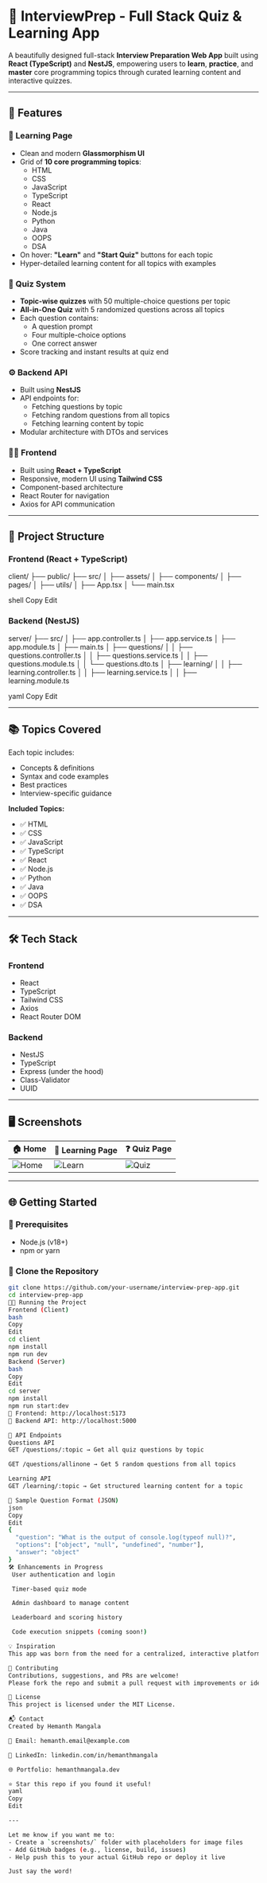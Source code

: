 # 🧠 InterviewPrep - Full Stack Quiz & Learning App

A beautifully designed full-stack **Interview Preparation Web App** built using **React (TypeScript)** and **NestJS**, empowering users to **learn**, **practice**, and **master** core programming topics through curated learning content and interactive quizzes.

---

## 🚀 Features

### 📘 Learning Page
- Clean and modern **Glassmorphism UI**
- Grid of **10 core programming topics**:
  - HTML
  - CSS
  - JavaScript
  - TypeScript
  - React
  - Node.js
  - Python
  - Java
  - OOPS
  - DSA
- On hover: **"Learn"** and **"Start Quiz"** buttons for each topic
- Hyper-detailed learning content for all topics with examples

### 🧪 Quiz System
- **Topic-wise quizzes** with 50 multiple-choice questions per topic
- **All-in-One Quiz** with 5 randomized questions across all topics
- Each question contains:
  - A question prompt
  - Four multiple-choice options
  - One correct answer
- Score tracking and instant results at quiz end

### ⚙️ Backend API
- Built using **NestJS**
- API endpoints for:
  - Fetching questions by topic
  - Fetching random questions from all topics
  - Fetching learning content by topic
- Modular architecture with DTOs and services

### 🧑‍💻 Frontend
- Built using **React + TypeScript**
- Responsive, modern UI using **Tailwind CSS**
- Component-based architecture
- React Router for navigation
- Axios for API communication

---

## 🧱 Project Structure

### Frontend (React + TypeScript)
client/
├── public/
├── src/
│ ├── assets/
│ ├── components/
│ ├── pages/
│ ├── utils/
│ ├── App.tsx
│ └── main.tsx

shell
Copy
Edit

### Backend (NestJS)
server/
├── src/
│ ├── app.controller.ts
│ ├── app.service.ts
│ ├── app.module.ts
│ ├── main.ts
│ ├── questions/
│ │ ├── questions.controller.ts
│ │ ├── questions.service.ts
│ │ ├── questions.module.ts
│ │ └── questions.dto.ts
│ ├── learning/
│ │ ├── learning.controller.ts
│ │ ├── learning.service.ts
│ │ ├── learning.module.ts

yaml
Copy
Edit

---

## 📚 Topics Covered

Each topic includes:
- Concepts & definitions
- Syntax and code examples
- Best practices
- Interview-specific guidance

**Included Topics:**
- ✅ HTML
- ✅ CSS
- ✅ JavaScript
- ✅ TypeScript
- ✅ React
- ✅ Node.js
- ✅ Python
- ✅ Java
- ✅ OOPS
- ✅ DSA

---

## 🛠️ Tech Stack

### Frontend
- React
- TypeScript
- Tailwind CSS
- Axios
- React Router DOM

### Backend
- NestJS
- TypeScript
- Express (under the hood)
- Class-Validator
- UUID

---

## 🖥️ Screenshots

| 🏠 Home | 📘 Learning Page | ❓ Quiz Page |
|--------|------------------|--------------|
| ![Home](./screenshots/home.png) | ![Learn](./screenshots/learn.png) | ![Quiz](./screenshots/quiz.png) |

---

## 🌐 Getting Started

### 🔧 Prerequisites
- Node.js (v18+)
- npm or yarn

### 🔄 Clone the Repository

```bash
git clone https://github.com/your-username/interview-prep-app.git
cd interview-prep-app
🧑‍💻 Running the Project
Frontend (Client)
bash
Copy
Edit
cd client
npm install
npm run dev
Backend (Server)
bash
Copy
Edit
cd server
npm install
npm run start:dev
🔗 Frontend: http://localhost:5173
🔗 Backend API: http://localhost:5000

🔌 API Endpoints
Questions API
GET /questions/:topic → Get all quiz questions by topic

GET /questions/allinone → Get 5 random questions from all topics

Learning API
GET /learning/:topic → Get structured learning content for a topic

🧪 Sample Question Format (JSON)
json
Copy
Edit
{
  "question": "What is the output of console.log(typeof null)?",
  "options": ["object", "null", "undefined", "number"],
  "answer": "object"
}
🛠️ Enhancements in Progress
 User authentication and login

 Timer-based quiz mode

 Admin dashboard to manage content

 Leaderboard and scoring history

 Code execution snippets (coming soon!)

💡 Inspiration
This app was born from the need for a centralized, interactive platform to revise programming fundamentals for interviews. Rather than sifting through scattered resources, InterviewPrep offers a structured, user-friendly solution to prepare with confidence.

🤝 Contributing
Contributions, suggestions, and PRs are welcome!
Please fork the repo and submit a pull request with improvements or ideas.

📄 License
This project is licensed under the MIT License.

📬 Contact
Created by Hemanth Mangala

📧 Email: hemanth.email@example.com

🔗 LinkedIn: linkedin.com/in/hemanthmangala

🌐 Portfolio: hemanthmangala.dev

⭐ Star this repo if you found it useful!
yaml
Copy
Edit

---

Let me know if you want me to:
- Create a `screenshots/` folder with placeholders for image files
- Add GitHub badges (e.g., license, build, issues)
- Help push this to your actual GitHub repo or deploy it live

Just say the word!
